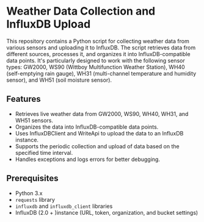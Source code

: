 # Weather Data Collection and InfluxDB Upload

This repository contains a Python script for collecting weather data from various sensors and uploading it to InfluxDB. The script retrieves data from different sources, processes it, and organizes it into InfluxDB-compatible data points. It's particularly designed to work with the following sensor types: GW2000, WS90 (Wittboy Multifunction Weather Station), WH40 (self-emptying rain gauge), WH31 (multi-channel temperature and humidity sensor), and WH51 (soil moisture sensor).

## Features

- Retrieves live weather data from GW2000, WS90, WH40, WH31, and WH51 sensors.
- Organizes the data into InfluxDB-compatible data points.
- Uses InfluxDBClient and WriteApi to upload the data to an InfluxDB instance.
- Supports the periodic collection and upload of data based on the specified time interval.
- Handles exceptions and logs errors for better debugging.

## Prerequisites

- Python 3.x
- `requests` library
- `influxdb` and `influxdb_client` libraries
- InfluxDB (2.0 + )instance (URL, token, organization, and bucket settings)
